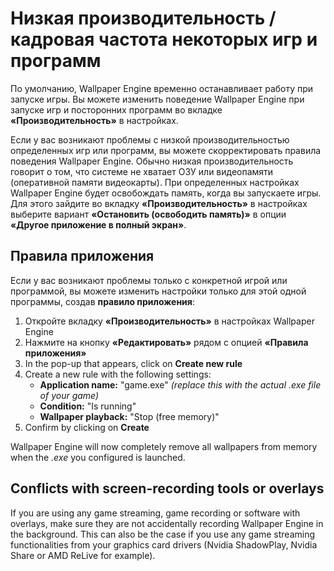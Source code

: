 # Низкая производительность / кадровая частота некоторых игр и программ

По умолчанию, Wallpaper Engine временно останавливает работу при запуске игры. Вы можете изменить поведение Wallpaper Engine при запуске игр и посторонних программ во вкладке **«Производительность»** в настройках.

Если у вас возникают проблемы с низкой производительностью определенных игр или программ, вы можете скорректировать правила поведения Wallpaper Engine. Обычно низкая производительность говорит о том, что системе не хватает ОЗУ или видеопамяти (оперативной памяти видеокарты). При определенных настройках Wallpaper Engine будет освобождать память, когда вы запускаете игры. Для этого зайдите во вкладку **«Производительность»** в настройках выберите вариант **«Остановить (освободить память)»** в опции **«Другое приложение в полный экран»**.

## Правила приложения

Если у вас возникают проблемы только с конкретной игрой или программой, вы можете изменить настройки только для этой одной программы, создав **правило приложения**:

1. Откройте вкладку **«Производительность»** в настройках Wallpaper Engine
2. Нажмите на кнопку **«Редактировать»** рядом с опцией **«Правила приложения»**
3. In the pop-up that appears, click on **Create new rule**
4. Create a new rule with the following settings:
    * **Application name:** "game.exe" *(replace this with the actual .exe file of your game)*
    * **Condition:** "Is running"
    * **Wallpaper playback:** "Stop (free memory)"
5. Confirm by clicking on **Create**

Wallpaper Engine will now completely remove all wallpapers from memory when the *.exe* you configured is launched.

## Conflicts with screen-recording tools or overlays

If you are using any game streaming, game recording or software with overlays, make sure they are not accidentally recording Wallpaper Engine in the background. This can also be the case if you use any game streaming functionalities from your graphics card drivers (Nvidia ShadowPlay, Nvidia Share or AMD ReLive for example).
